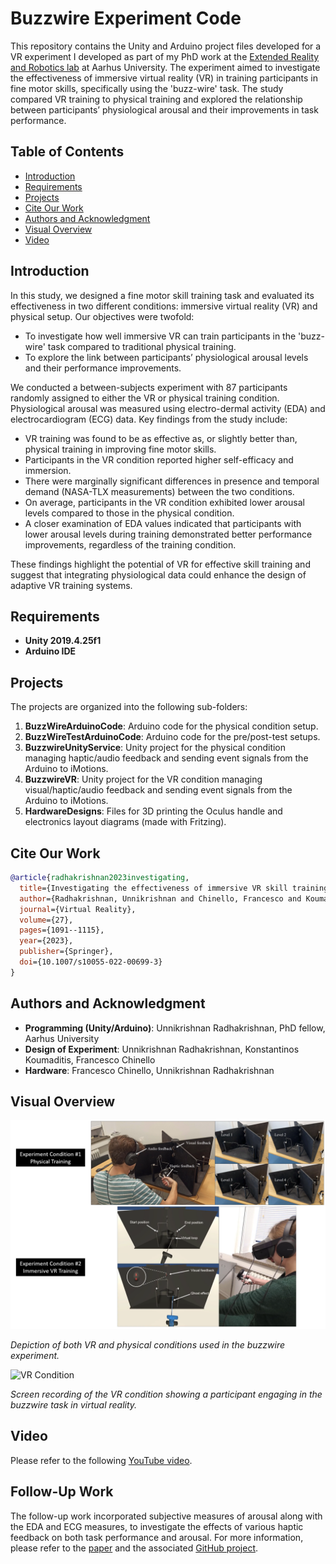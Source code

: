 # Buzzwire Experiment Code 

This repository contains the Unity and Arduino project files developed for a VR experiment I developed as part of my PhD work at the [Extended Reality and Robotics lab](https://btech.au.dk/en/research/sections-centres-and-strategic-projects/engtech/labs/the-extended-reality-and-robotics-lab) at Aarhus University. The experiment aimed to investigate the effectiveness of immersive virtual reality (VR) in training participants in fine motor skills, specifically using the 'buzz-wire' task. The study compared VR training to physical training and explored the relationship between participants’ physiological arousal and their improvements in task performance.

## Table of Contents
- [Introduction](#introduction)
- [Requirements](#requirements)
- [Projects](#projects)
- [Cite Our Work](#cite-our-work)
- [Authors and Acknowledgment](#authors-and-acknowledgment)
- [Visual Overview](#visual-overview)
- [Video](#video)

## Introduction

In this study, we designed a fine motor skill training task and evaluated its effectiveness in two different conditions: immersive virtual reality (VR) and physical setup. Our objectives were twofold:
- To investigate how well immersive VR can train participants in the 'buzz-wire' task compared to traditional physical training.
- To explore the link between participants’ physiological arousal levels and their performance improvements.

We conducted a between-subjects experiment with 87 participants randomly assigned to either the VR or physical training condition. Physiological arousal was measured using electro-dermal activity (EDA) and electrocardiogram (ECG) data. Key findings from the study include:
- VR training was found to be as effective as, or slightly better than, physical training in improving fine motor skills.
- Participants in the VR condition reported higher self-efficacy and immersion.
- There were marginally significant differences in presence and temporal demand (NASA-TLX measurements) between the two conditions.
- On average, participants in the VR condition exhibited lower arousal levels compared to those in the physical condition.
- A closer examination of EDA values indicated that participants with lower arousal levels during training demonstrated better performance improvements, regardless of the training condition.

These findings highlight the potential of VR for effective skill training and suggest that integrating physiological data could enhance the design of adaptive VR training systems.

## Requirements

- **Unity 2019.4.25f1**
- **Arduino IDE**

## Projects

The projects are organized into the following sub-folders:

1. **BuzzWireArduinoCode**: Arduino code for the physical condition setup.
2. **BuzzWireTestArduinoCode**: Arduino code for the pre/post-test setups.
3. **BuzzwireUnityService**: Unity project for the physical condition managing haptic/audio feedback and sending event signals from the Arduino to iMotions.
4. **BuzzwireVR**: Unity project for the VR condition managing visual/haptic/audio feedback and sending event signals from the Arduino to iMotions.
5. **HardwareDesigns**: Files for 3D printing the Oculus handle and electronics layout diagrams (made with Fritzing).

## Cite Our Work

```bibtex
@article{radhakrishnan2023investigating,
  title={Investigating the effectiveness of immersive VR skill training and its link to physiological arousal},
  author={Radhakrishnan, Unnikrishnan and Chinello, Francesco and Koumaditis, Konstantinos},
  journal={Virtual Reality},
  volume={27},
  pages={1091--1115},
  year={2023},
  publisher={Springer},
  doi={10.1007/s10055-022-00699-3}
}
```

## Authors and Acknowledgment

- **Programming (Unity/Arduino)**: Unnikrishnan Radhakrishnan, PhD fellow, Aarhus University
- **Design of Experiment**: Unnikrishnan Radhakrishnan, Konstantinos Koumaditis, Francesco Chinello
- **Hardware**: Francesco Chinello, Unnikrishnan Radhakrishnan

## Visual Overview

![Experimental Conditions](Screenshots/Experimental_Conditions.png)

*Depiction of both VR and physical conditions used in the buzzwire experiment.*

![VR Condition](Screenshots/vr.gif)

*Screen recording of the VR condition showing a participant engaging in the buzzwire task in virtual reality.*

## Video 

Please refer to the following [YouTube video](https://www.youtube.com/watch?v=DlZ1-_XerL0).

## Follow-Up Work

The follow-up work incorporated subjective measures of arousal along with the EDA and ECG measures, to investigate the effects of various haptic feedback on both task performance and arousal. For more information, please refer to the [paper](https://ieeexplore.ieee.org/abstract/document/10262332/) and the associated [GitHub project](https://github.com/karmakomik/BuzzwireHapticsExperiment).
